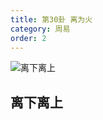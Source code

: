 ```yaml
---
title: 第30卦 离为火
category: 周易
order: 2
---
```


![离下离上](https://upload.wikimedia.org/wikipedia/commons/1/13/Yijing-30.png)

## 离下离上